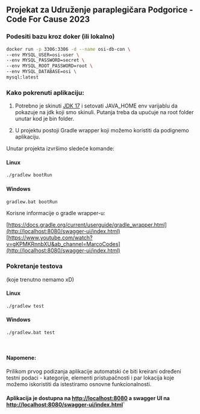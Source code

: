 ## Projekat za Udruženje paraplegičara Podgorice - Code For Cause 2023
### Podesiti bazu kroz doker (ili lokalno)
```bash
docker run -p 3306:3306 -d --name osi-db-con \
--env MYSQL_USER=osi-user \
--env MYSQL_PASSWORD=secret \
--env MYSQL_ROOT_PASSWORD=root \
--env MYSQL_DATABASE=osi \
mysql:latest
```    
### Kako pokrenuti aplikaciju:
1. Potrebno je skinuti [JDK 17](https://adoptium.net/temurin/releases/)  i setovati JAVA_HOME env varijablu
da pokazuje na jdk koji smo skinuli. Putanja treba da upućuje na root folder unutar kod je bin folder.
   
2. U projektu postoji Gradle wrapper koji možemo koristiti da podignemo aplikaciju.

Unutar projekta izvršimo sledeće komande:

#### Linux
```bash
./gradlew bootRun
```

#### Windows
```bash
gradlew.bat bootRun
```

Korisne informacije o gradle wrapper-u:   

[https://docs.gradle.org/current/userguide/gradle_wrapper.html](http://localhost:8080/swagger-ui/index.html)    
[https://www.youtube.com/watch?v=gKPMKRnnbXU&ab_channel=MarcoCodes](http://localhost:8080/swagger-ui/index.html)

### Pokretanje testova 
(koje trenutno nemamo xD)
#### Linux
```bash
./gradlew test
```

#### Windows
```bash
./gradlew.bat test
```
<br>

#### Napomene:
Prilikom prvog podizanja aplikacije automatski će biti kreirani određeni testni podaci - kategorije, elementi pristupačnosti i par lokacija koje možemo iskoristiti da istestiramo osnovne funkcionalnosti. 

#### Aplikacija je dostupna na [http://localhost:8080](http://localhost:8080) a swagger UI na [http://localhost:8080/swagger-ui/index.html](http://localhost:8080/swagger-ui/index.html)`
